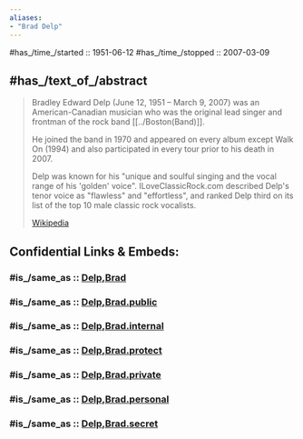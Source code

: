 ```yaml
---
aliases:
- "Brad Delp"
---
```


#has_/time_/started :: 1951-06-12
#has_/time_/stopped :: 2007-03-09 

## #has_/text_of_/abstract 

> Bradley Edward Delp (June 12, 1951 – March 9, 2007) was an American-Canadian musician 
> who was the original lead singer and frontman of the rock band [[../Boston(Band)]]. 
> 
> He joined the band in 1970 and appeared on every album except Walk On (1994) 
> and also participated in every tour prior to his death in 2007. 
> 
> Delp was known for his "unique and soulful singing and the vocal range of his 'golden' voice". 
> ILoveClassicRock.com described Delp's tenor voice as "flawless" and "effortless", 
> and ranked Delp third on its list of the top 10 male classic rock vocalists.
>
> [Wikipedia](https://en.wikipedia.org/wiki/Brad%20Delp)


## Confidential Links & Embeds: 

### #is_/same_as :: [Delp,Brad](Delp,Brad.md) 

### #is_/same_as :: [Delp,Brad.public](/_public/Society/Communication/Media/Music/Musician/Music~Band/Boston(band)/Delp,Brad.public.md) 

### #is_/same_as :: [Delp,Brad.internal](/_internal/Society/Communication/Media/Music/Musician/Music~Band/Boston(band)/Delp,Brad.internal.md) 

### #is_/same_as :: [Delp,Brad.protect](/_protect/Society/Communication/Media/Music/Musician/Music~Band/Boston(band)/Delp,Brad.protect.md) 

### #is_/same_as :: [Delp,Brad.private](/_private/Society/Communication/Media/Music/Musician/Music~Band/Boston(band)/Delp,Brad.private.md) 

### #is_/same_as :: [Delp,Brad.personal](/_personal/Society/Communication/Media/Music/Musician/Music~Band/Boston(band)/Delp,Brad.personal.md) 

### #is_/same_as :: [Delp,Brad.secret](/_secret/Society/Communication/Media/Music/Musician/Music~Band/Boston(band)/Delp,Brad.secret.md)

